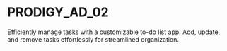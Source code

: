 # PRODIGY_AD_02
Efficiently manage tasks with a customizable to-do list app. Add, update, and remove tasks effortlessly for streamlined organization.
